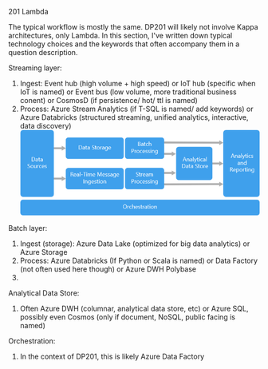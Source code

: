 201 Lambda


The typical workflow is mostly the same. DP201 will likely not involve Kappa architectures, only Lambda. In this section, I've written down typical technology choices and the keywords that often accompany them in a question description.

Streaming layer: 
1. Ingest: Event hub (high volume + high speed) or IoT hub (specific when IoT is named) or Event bus (low volume, more traditional business conent) or CosmosD (if persistence/ hot/ ttl is named)
2. Process: Azure Stream Analytics (if T-SQL is named/ add keywords) or Azure Databricks (structured streaming, unified analytics, interactive, data discovery)
![c9dbf7df96eef08a569c081166d10024.png](../_resources/563f604884894d24bcd6a74061bd68f2.png)

Batch layer:
1. Ingest (storage): Azure Data Lake (optimized for big data analytics) or Azure Storage
2. Process: Azure Databricks (If Python or Scala is named) or Data Factory (not often used here though) or Azure DWH Polybase
3. 

Analytical Data Store:
1. Often Azure DWH (columnar, analytical data store, etc) or Azure SQL, possibly even Cosmos (only if document, NoSQL, public facing is named)

Orchestration:
1. In the context of DP201, this is likely Azure Data Factory
